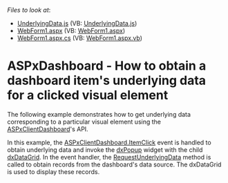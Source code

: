 <!-- default file list -->
*Files to look at*:

* [UnderlyingData.js](./CS/ASPxDashboard_UnderlyingData/Scripts/UnderlyingData.js) (VB: [UnderlyingData.js](./VB/ASPxDashboard_UnderlyingData/Scripts/UnderlyingData.js))
* [WebForm1.aspx](./CS/ASPxDashboard_UnderlyingData/WebForm1.aspx) (VB: [WebForm1.aspx](./VB/ASPxDashboard_UnderlyingData/WebForm1.aspx))
* [WebForm1.aspx.cs](./CS/ASPxDashboard_UnderlyingData/WebForm1.aspx.cs) (VB: [WebForm1.aspx.vb](./VB/ASPxDashboard_UnderlyingData/WebForm1.aspx.vb))
<!-- default file list end -->
# ASPxDashboard - How to obtain a dashboard item's underlying data for a clicked visual element


<p>The following example demonstrates how to get underlying data corresponding to a particular visual element using the <a href="https://documentation.devexpress.com/#Dashboard/clsDevExpressDashboardWebScriptsASPxClientDashboardtopic">ASPxClientDashboard</a>'s API.</p>
<p>In this example, the <a href="https://documentation.devexpress.com/#Dashboard/DevExpressDashboardWebScriptsASPxClientDashboard_ItemClicktopic">ASPxClientDashboard.ItemClick</a> event is handled to obtain underlying data and invoke the <a href="https://js.devexpress.com/Documentation/ApiReference/UI_Widgets/dxPopup/">dxPopup</a> widget with the child <a href="https://js.devexpress.com/Documentation/ApiReference/UI_Widgets/dxDataGrid/">dxDataGrid</a>. In the event handler, the <a href="https://documentation.devexpress.com/#Dashboard/DevExpressDashboardWebScriptsASPxClientDashboardItemClickEventArgs_RequestUnderlyingDatatopic">RequestUnderlyingData</a> method is called to obtain records from the dashboard's data source. The dxDataGrid is used to display these records.</p>

<br/>


